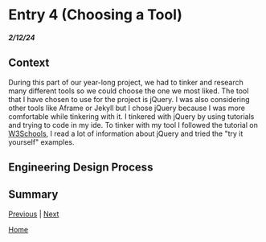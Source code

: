 # Entry 4 (Choosing a Tool)
##### 2/12/24
## Context 
During this part of our year-long project, we had to tinker and research many different tools so we could choose the one we most liked. The tool that I have chosen to use for the project is jQuery. I was also considering other tools like Aframe or Jekyll but I chose jQuery because I was more comfortable while tinkering with it. I tinkered with jQuery by using tutorials and trying to code in my ide. To tinker with my tool I followed the tutorial on [W3Schools](https://www.w3schools.com/jquERy/default.asp), I read a lot of information about jQuery and tried the "try it yourself" examples.

## Engineering Design Process

## Summary

[Previous](entry03.md) | [Next](entry05.md)

[Home](../README.md)
